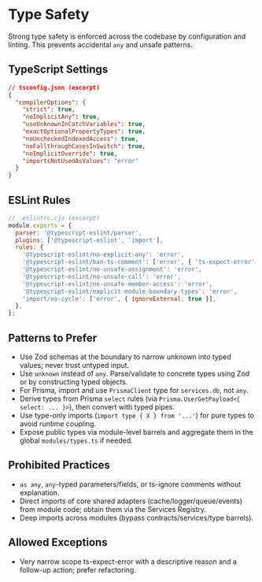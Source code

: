 # Type Safety

Strong type safety is enforced across the codebase by configuration and linting. This prevents accidental `any` and unsafe patterns.

## TypeScript Settings

```json
// tsconfig.json (excerpt)
{
  "compilerOptions": {
    "strict": true,
    "noImplicitAny": true,
    "useUnknownInCatchVariables": true,
    "exactOptionalPropertyTypes": true,
    "noUncheckedIndexedAccess": true,
    "noFallthroughCasesInSwitch": true,
    "noImplicitOverride": true,
    "importsNotUsedAsValues": "error"
  }
}
```

## ESLint Rules

```js
// .eslintrc.cjs (excerpt)
module.exports = {
  parser: '@typescript-eslint/parser',
  plugins: ['@typescript-eslint', 'import'],
  rules: {
    '@typescript-eslint/no-explicit-any': 'error',
    '@typescript-eslint/ban-ts-comment': ['error', { 'ts-expect-error': 'allow-with-description' }],
    '@typescript-eslint/no-unsafe-assignment': 'error',
    '@typescript-eslint/no-unsafe-call': 'error',
    '@typescript-eslint/no-unsafe-member-access': 'error',
    '@typescript-eslint/explicit-module-boundary-types': 'error',
    'import/no-cycle': ['error', { ignoreExternal: true }],
  },
};
```

## Patterns to Prefer

- Use Zod schemas at the boundary to narrow unknown into typed values; never trust untyped input.
- Use `unknown` instead of `any`. Parse/validate to concrete types using Zod or by constructing typed objects.
- For Prisma, import and use `PrismaClient` type for `services.db`, not `any`.
- Derive types from Prisma `select` rules (via `Prisma.UserGetPayload<{ select: ... }>`), then convert with typed pipes.
- Use type-only imports (`import type { X } from '...'`) for pure types to avoid runtime coupling.
- Expose public types via module-level barrels and aggregate them in the global `modules/types.ts` if needed.

## Prohibited Practices

- `as any`, `any`-typed parameters/fields, or ts-ignore comments without explanation.
- Direct imports of core shared adapters (cache/logger/queue/events) from module code; obtain them via the Services Registry.
- Deep imports across modules (bypass contracts/services/type barrels).

## Allowed Exceptions

- Very narrow scope ts-expect-error with a descriptive reason and a follow-up action; prefer refactoring.
